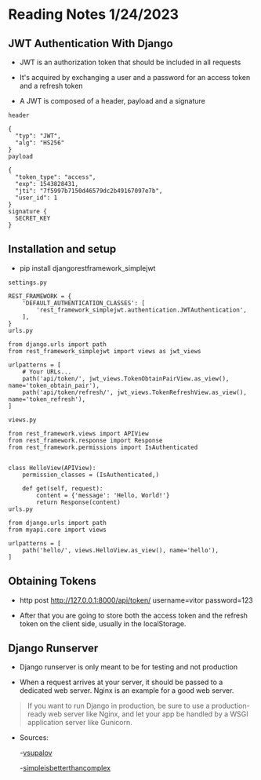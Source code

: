 # Reading Notes 1/24/2023

## JWT Authentication With Django

- JWT is an authorization token that should be included in all requests

- It's acquired by exchanging a user and a password for an access token and a refresh token

- A JWT is composed of a header, payload and a signature

```Example:
header

{
  "typ": "JWT",
  "alg": "HS256"
}
payload

{
  "token_type": "access",
  "exp": 1543828431,
  "jti": "7f5997b7150d46579dc2b49167097e7b",
  "user_id": 1
}
signature {
  SECRET_KEY
}
```

## Installation and setup

- pip install djangorestframework_simplejwt

``` File Setup:
settings.py

REST_FRAMEWORK = {
    'DEFAULT_AUTHENTICATION_CLASSES': [
        'rest_framework_simplejwt.authentication.JWTAuthentication',
    ],
}
urls.py

from django.urls import path
from rest_framework_simplejwt import views as jwt_views

urlpatterns = [
    # Your URLs...
    path('api/token/', jwt_views.TokenObtainPairView.as_view(), name='token_obtain_pair'),
    path('api/token/refresh/', jwt_views.TokenRefreshView.as_view(), name='token_refresh'),
]
```

```
views.py

from rest_framework.views import APIView
from rest_framework.response import Response
from rest_framework.permissions import IsAuthenticated


class HelloView(APIView):
    permission_classes = (IsAuthenticated,)

    def get(self, request):
        content = {'message': 'Hello, World!'}
        return Response(content)
urls.py

from django.urls import path
from myapi.core import views

urlpatterns = [
    path('hello/', views.HelloView.as_view(), name='hello'),
]
```

## Obtaining Tokens

- http post http://127.0.0.1:8000/api/token/ username=vitor password=123

- After that you are going to store both the access token and the refresh token on the client side, usually in the localStorage.

## Django Runserver

- Django runserver is only meant to be for testing and not production

- When a request arrives at your server, it should be passed to a dedicated web server. Nginx is an example for a good web server.

> If you want to run Django in production, be sure to use a production-ready web server like Nginx, and let your app be handled by a WSGI application server like Gunicorn.

- Sources:

  -[vsupalov](https://vsupalov.com/django-runserver-in-production/)

  -[simpleisbetterthancomplex](https://simpleisbetterthancomplex.com/tutorial/2018/12/19/how-to-use-jwt-authentication-with-django-rest-framework.html)
